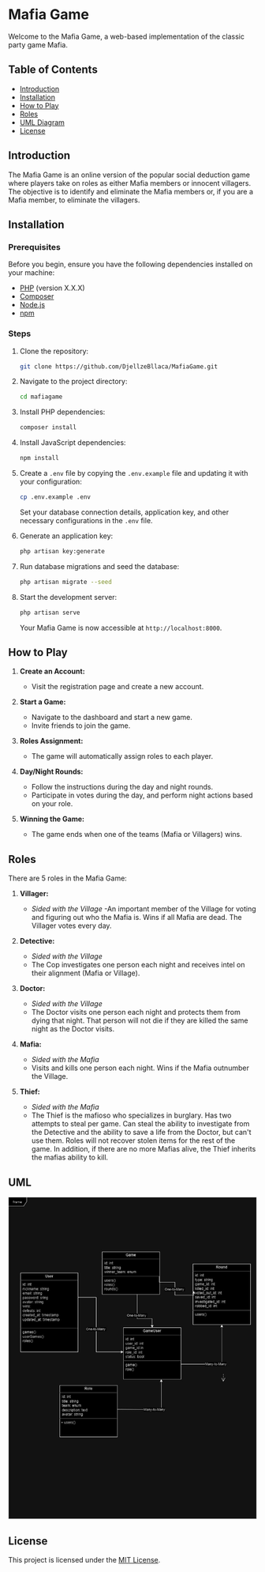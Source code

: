 # Mafia Game

Welcome to the Mafia Game, a web-based implementation of the classic party game Mafia.

## Table of Contents
- [Introduction](#introduction)
- [Installation](#installation)
- [How to Play](#how-to-play)
- [Roles](#roles)
- [UML Diagram](#uml)
- [License](#license)

## Introduction

The Mafia Game is an online version of the popular social deduction game where players take on roles as either Mafia members or innocent villagers. The objective is to identify and eliminate the Mafia members or, if you are a Mafia member, to eliminate the villagers.

## Installation

### Prerequisites

Before you begin, ensure you have the following dependencies installed on your machine:

- [PHP](https://www.php.net/) (version X.X.X)
- [Composer](https://getcomposer.org/)
- [Node.js](https://nodejs.org/)
- [npm](https://www.npmjs.com/)

### Steps

1. Clone the repository:

    ```bash
    git clone https://github.com/DjellzeBllaca/MafiaGame.git
    ```

2. Navigate to the project directory:

    ```bash
    cd mafiagame
    ```

3. Install PHP dependencies:

    ```bash
    composer install
    ```

4. Install JavaScript dependencies:

    ```bash
    npm install
    ```

5. Create a `.env` file by copying the `.env.example` file and updating it with your configuration:

    ```bash
    cp .env.example .env
    ```

    Set your database connection details, application key, and other necessary configurations in the `.env` file.

6. Generate an application key:

    ```bash
    php artisan key:generate
    ```

7. Run database migrations and seed the database:

    ```bash
    php artisan migrate --seed
    ```

8. Start the development server:

    ```bash
    php artisan serve
    ```

    Your Mafia Game is now accessible at `http://localhost:8000`.

## How to Play

1. **Create an Account:**
    - Visit the registration page and create a new account.

2. **Start a Game:**
    - Navigate to the dashboard and start a new game.
    - Invite friends to join the game.

3. **Roles Assignment:**
    - The game will automatically assign roles to each player.

4. **Day/Night Rounds:**
    - Follow the instructions during the day and night rounds.
    - Participate in votes during the day, and perform night actions based on your role.

5. **Winning the Game:**
    - The game ends when one of the teams (Mafia or Villagers) wins.

## Roles

There are 5 roles in the Mafia Game:

1. **Villager:**
   - *Sided with the Village*
   -An important member of the Village for voting and figuring out who the Mafia is. Wins if all Mafia are dead. The Villager votes every day.

2. **Detective:**
   - *Sided with the Village*
   - The Cop investigates one person each night and receives intel on their alignment (Mafia or Village).

3. **Doctor:**
   - *Sided with the Village*
   - The Doctor visits one person each night and protects them from dying that night. That person will not die if they are killed the same night as the Doctor visits.

4. **Mafia:**
   - *Sided with the Mafia*
   - Visits and kills one person each night. Wins if the Mafia outnumber the Village.

5. **Thief:**
   - *Sided with the Mafia*
   - The Thief is the mafioso who specializes in burglary. Has two attempts to steal per game. Can steal the ability to investigate from the Detective and the ability to save a life from the Doctor, but can't use them. Roles will not recover stolen items for the rest of the game. In addition, if there are no more Mafias alive, the Thief inherits the mafias ability to kill.

## UML

![UML Diagram](uml-diagram.jpg)


## License

This project is licensed under the [MIT License](LICENSE).

